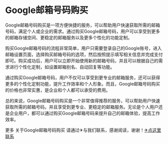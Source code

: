 # Google邮箱号码购买

Google邮箱号码购买是一项方便快捷的服务，可以帮助用户快速获取所需的邮箱号码，满足个人或企业的需求。通过购买Google邮箱号码，用户可以享受到更多的邮箱存储空间、更稳定的邮箱服务以及更多个性化的功能定制。

购买Google邮箱号码的流程非常简单，用户只需要登录自己的Google账号，进入邮箱设置页面，选择购买邮箱号码的选项，然后按照提示填写相关信息并完成支付即可。购买成功后，用户可以立即开始使用新的邮箱号码，并且可以根据自己的需求进行个性化定制，如设置邮箱别名、自动回复等功能。

通过购买Google邮箱号码，用户不仅可以享受到更专业的邮箱服务，还可以获得更多的个性化定制功能，提升工作效率和个人形象。而且，Google邮箱号码购买的价格也非常实惠，是企业和个人都可以承受的费用。

总的来说，Google邮箱号码购买是一个非常值得推荐的服务，可以帮助用户快速获取所需的邮箱号码，并且享受到更专业、更稳定的邮箱服务。无论是个人用户还是企业用户，都可以通过购买Google邮箱号码来提升自己的邮箱体验，提高工作效率。

更多 关于Google邮箱号码购买 请通过✈与我们联系，感谢阅读，谢谢！[✈点这里联系](https://abc.k02.cc)